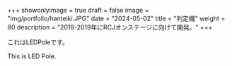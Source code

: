 
+++ 
showonlyimage = true 
draft = false 
image = "img/portfolio/hanteiki.JPG" 
date = "2024-05-02" 
title = "判定機"
weight = 80
description = "2018-2019年にRCJオンステージに向けて開発。"
+++

これはLEDPoleです。

This is LED Pole.

